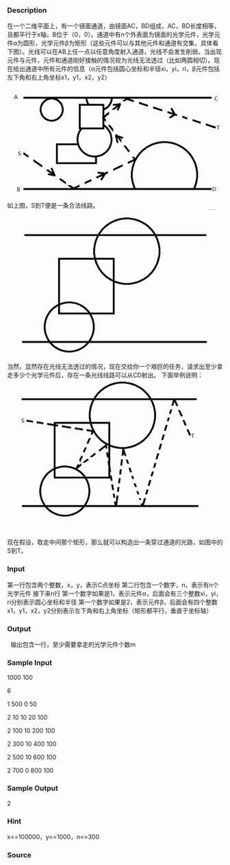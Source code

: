 
### Description
在一个二维平面上，有一个镜面通道，由镜面AC，BD组成，AC，BD长度相等，且都平行于x轴，B位于（0，0）。通道中有n个外表面为镜面的光学元件，光学元件α为圆形，光学元件β为矩形（这些元件可以与其他元件和通道有交集，具体看下图）。光线可以在AB上任一点以任意角度射入通道，光线不会发生削弱。当出现元件与元件，元件和通道刚好接触的情况视为光线无法透过（比如两圆相切）。现在给出通道中所有元件的信息（α元件包括圆心坐标和半径xi，yi，ri，β元件包括左下角和右上角坐标x1，y1，x2，y2）
![](/JudgeOnline/upload/201406/11(1).jpg)
如上图，S到T便是一条合法线路。
![](/JudgeOnline/upload/201406/22(1).jpg)
当然，显然存在光线无法透过的情况，现在交给你一个艰巨的任务，请求出至少拿走多少个光学元件后，存在一条光线线路可以从CD射出。
下面举例说明：
![](/JudgeOnline/upload/201406/33.jpg)

现在假设，取走中间那个矩形，那么就可以构造出一条穿过通道的光路，如图中的S到T。


### Input
第一行包含两个整数，x，y，表示C点坐标
第二行包含一个数字，n，表示有n个光学元件
接下来n行
第一个数字如果是1，表示元件α，后面会有三个整数xi，yi，ri分别表示圆心坐标和半径
第一个数字如果是2，表示元件β，后面会有四个整数x1，y1，x2，y2分别表示左下角和右上角坐标（矩形都平行，垂直于坐标轴）

### Output
 
输出包含一行，至少需要拿走的光学元件个数m

### Sample Input
1000 100

6

1 500 0 50

2 10 10 20 100

2 100 10 200 100

2 300 10 400 100

2 500 10 600 100

2 700 0 800 100


### Sample Output
2


### Hint
x<=100000，y<=1000，n<=300
 

### Source
